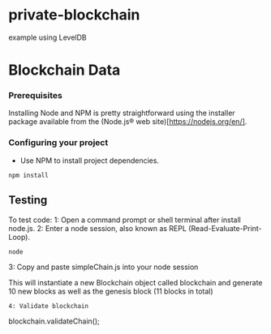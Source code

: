 # private-blockchain
example using LevelDB

# Blockchain Data
### Prerequisites

Installing Node and NPM is pretty straightforward using the installer package available from the (Node.js® web site)[https://nodejs.org/en/].

### Configuring your project

- Use NPM to install project dependencies.
```
npm install
```

## Testing

To test code:
1: Open a command prompt or shell terminal after install node.js.
2: Enter a node session, also known as REPL (Read-Evaluate-Print-Loop).
```
node
```
3: Copy and paste simpleChain.js into your node session

This will instantiate a new Blockchain object called blockchain and generate 10 new blocks as well as the genesis block (11 blocks in total)

```
4: Validate blockchain
```
blockchain.validateChain();
```
